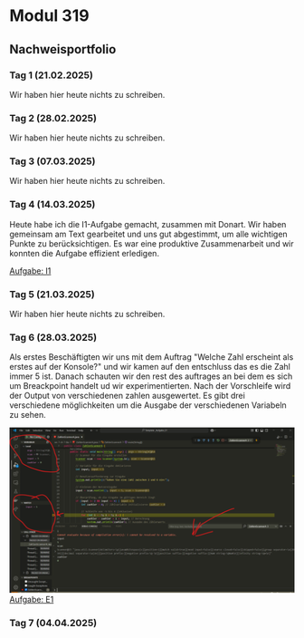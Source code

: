 # Modul 319
## Nachweisportfolio
### Tag 1 (21.02.2025)

Wir haben hier heute nichts zu schreiben.

### Tag 2 (28.02.2025)

Wir haben hier heute nichts zu schreiben.

### Tag 3 (07.03.2025)

Wir haben hier heute nichts zu schreiben.

### Tag 4 (14.03.2025)

Heute habe ich die I1-Aufgabe gemacht, zusammen mit Donart. Wir haben gemeinsam am Text gearbeitet und uns gut abgestimmt, um alle wichtigen Punkte zu berücksichtigen. Es war eine produktive Zusammenarbeit und wir konnten die Aufgabe effizient erledigen.

[Aufgabe: I1](./Template/)

### Tag 5 (21.03.2025)

Wir haben hier heute nichts zu schreiben.

### Tag 6 (28.03.2025)

Als erstes Beschäftigten wir uns mit dem Auftrag "Welche Zahl erscheint als erstes auf der Konsole?" und wir kamen auf den entschluss das es die Zahl immer 5 ist. Danach schauten wir den rest des auftrages an bei dem es sich um Breackpoint handelt ud wir experimentierten. Nach der Vorschleife wird der Output von verschiedenen zahlen ausgewertet. Es gibt drei verschiedene möglichkeiten um die Ausgabe der verschiedenen Variabeln zu sehen.

![Screenshot: E1](./Bilder/E1.png)
[Aufgabe: E1](./Template%20_Aufgabe_E1.zip)

### Tag 7 (04.04.2025)
